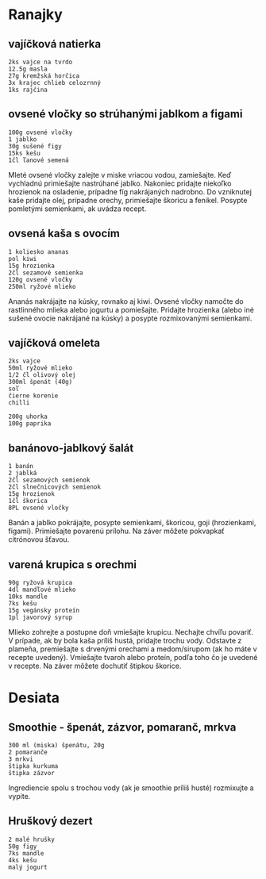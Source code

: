 # Ranajky

## vajíčková natierka

    2ks vajce na tvrdo
    12.5g masla
    27g kremžská horčica
    3x krajec chlieb celozrnný
    1ks rajčina

## ovsené vločky so strúhanými jablkom a figami

    100g ovsené vločky
    1 jablko
    30g sušené figy
    15ks kešu
    1čl ľanové semená

Mleté ovsené vločky zalejte v miske vriacou vodou, zamiešajte. Keď vychladnú primiešajte nastrúhané jablko. Nakoniec pridajte niekoľko hrozienok na osladenie, prípadne fíg nakrájaných nadrobno. Do vzniknutej kaše pridajte olej, prípadne orechy, primiešajte škoricu a fenikel. Posypte pomletými semienkami, ak uvádza recept.

## ovsená kaša s ovocím

    1 koliesko ananas
    pol kiwi
    15g hrozienka
    2čl sezamové semienka
    120g ovsené vločky
    250ml ryžové mlieko
    
Ananás nakrájajte na kúsky, rovnako aj kiwi. Ovsené vločky namočte do rastlinného mlieka alebo jogurtu a pomiešajte. Pridajte hrozienka (alebo iné sušené ovocie nakrájané na kúsky) a posypte rozmixovanými semienkami.

## vajíčková omeleta

    2ks vajce
    50ml ryžové mlieko
    1/2 čl olivový olej
    300ml špenát (40g)
    soľ
    čierne korenie
    chilli
    
    200g uhorka
    100g paprika
    
    
## banánovo-jablkový šalát

    1 banán
    2 jablká
    2čl sezamových semienok
    2čl slnečnicových semienok
    15g hrozienok
    1čl škorica
    8PL ovsené vločky
    
Banán a jablko pokrájajte, posypte semienkami, škoricou, goji (hrozienkami, figami). Primiešajte povarenú prílohu. Na záver môžete pokvapkať citrónovou šťavou.
    
## varená krupica s orechmi

    90g ryžová krupica
    4dl mandľové mlieko
    10ks mandle
    7ks kešu
    15g vegánsky proteín
    1pl javorový syrup
    
Mlieko zohrejte a postupne doň vmiešajte krupicu. Nechajte chvíľu povariť. V prípade, ak by bola kaša príliš hustá, pridajte trochu vody. Odstavte z plameňa, premiešajte s drvenými orechami a medom/sirupom (ak ho máte v recepte uvedený). Vmiešajte tvaroh alebo proteín, podľa toho čo je uvedené v recepte. Na záver môžete dochutiť štipkou škorice.


# Desiata

## Smoothie - špenát, zázvor, pomaranč, mrkva

    300 ml (miska) špenátu, 20g
    2 pomaranče
    3 mrkvi
    štipka kurkuma
    štipka zázvor 
    
Ingrediencie spolu s trochou vody (ak je smoothie príliš husté) rozmixujte a vypite.

## Hruškový dezert

    2 malé hrušky
    50g figy
    7ks mandle
    4ks kešu
    malý jogurt

